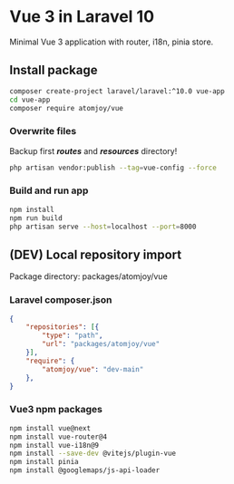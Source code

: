 # Vue 3 in Laravel 10

Minimal Vue 3 application with router, i18n, pinia store.

## Install package

```sh
composer create-project laravel/laravel:^10.0 vue-app
cd vue-app
composer require atomjoy/vue
```

### Overwrite files
Backup first ***routes*** and ***resources*** directory!

```sh
php artisan vendor:publish --tag=vue-config --force
```

### Build and run app

```sh
npm install
npm run build
php artisan serve --host=localhost --port=8000
```

## (DEV) Local repository import

Package directory: packages/atomjoy/vue

### Laravel composer.json

```json
{
    "repositories": [{
        "type": "path",
        "url": "packages/atomjoy/vue"
    }],
    "require": {
        "atomjoy/vue": "dev-main"
    },
}
```

### Vue3 npm packages

```sh
npm install vue@next
npm install vue-router@4
npm install vue-i18n@9
npm install --save-dev @vitejs/plugin-vue
npm install pinia
npm install @googlemaps/js-api-loader
```
